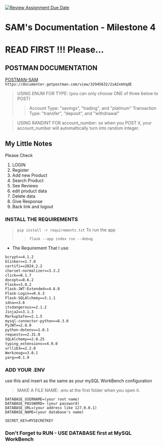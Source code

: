 [![Review Assignment Due Date](https://classroom.github.com/assets/deadline-readme-button-24ddc0f5d75046c5622901739e7c5dd533143b0c8e959d652212380cedb1ea36.svg)](https://classroom.github.com/a/mn6pV4Nk)

# SAM's Documentation - Milestone 4 

# READ FIRST !!! Please... 

## POSTMAN DOCUMENTATION

[POSTMAN-SAM](https://documenter.getpostman.com/view/32945632/2sA2xmVqdE)
`https://documenter.getpostman.com/view/32945632/2sA2xmVqdE`

> USING ENUM FOR TYPE:
(you can only choose ONE of three below to POST)
>> Account Type: "savings", "trading", and "platinum"
>> Transaction Type: "transfer", "deposit", and "withdrawal"

>USING RANDINT FOR account_number: so when you POST it, your account_number will automattically turn into random integer.

## My Little Notes
Please Check
1. LOGIN
2. Register
3. Add new Product
4. Search Product
5. See Reviews
6. edit product data
7. Delete data
8. Give Response
9. Back link and logout

### INSTALL THE REQUIREMENTS

> `pip install -r requirements.txt`
> To run the app
>> `flask --app index run --debug `

- The Requirement That I use:

```reqirement.txt
bcrypt==4.1.2
blinker==1.7.0
certifi==2024.2.2
charset-normalizer==3.3.2
click==8.1.7
docopt==0.6.2
Flask==3.0.2
Flask-JWT-Extended==4.6.0
Flask-Login==0.6.3
Flask-SQLAlchemy==3.1.1
idna==3.6
itsdangerous==2.1.2
Jinja2==3.1.3
MarkupSafe==2.1.5
mysql-connector-python==8.3.0
PyJWT==2.8.0
python-dotenv==1.0.1
requests==2.31.0
SQLAlchemy==2.0.25
typing_extensions==4.9.0
urllib3==2.2.0
Werkzeug==3.0.1
yarg==0.1.9
```

### ADD YOUR .ENV

use this and insert as the same as your mySQL WorkBench configuration
>MAKE A FILE NAME: .env at the first folder when you open it. 
```
DATABASE_USERNAME=(your root name)
DATABASE_PASSWORD= (your password)
DATABASE_URL=(your address like 127.0.0.1)
DATABASE_NAME=(your database's name)

SECRET_KEY=MYSECRETKEY
```

### Don't Forget tu RUN - USE DATABASE first at MySQL WorkBench
